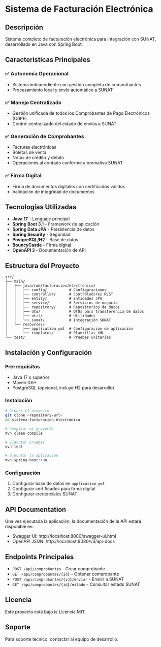 # Sistema de Facturación Electrónica

## Descripción
Sistema completo de facturación electrónica para integración con SUNAT, desarrollado en Java con Spring Boot.

## Características Principales

### ✅ Autonomía Operacional
- Sistema independiente con gestión completa de comprobantes
- Procesamiento local y envío automático a SUNAT

### ✅ Manejo Centralizado
- Gestión unificada de todos los Comprobantes de Pago Electrónicos (CdPE)
- Control centralizado del estado de envíos a SUNAT

### ✅ Generación de Comprobantes
- Facturas electrónicas
- Boletas de venta
- Notas de crédito y débito
- Operaciones al contado conforme a normativa SUNAT

### ✅ Firma Digital
- Firma de documentos digitales con certificados válidos
- Validación de integridad de documentos

## Tecnologías Utilizadas

- **Java 17** - Lenguaje principal
- **Spring Boot 3.1** - Framework de aplicación
- **Spring Data JPA** - Persistencia de datos
- **Spring Security** - Seguridad
- **PostgreSQL/H2** - Base de datos
- **BouncyCastle** - Firma digital
- **OpenAPI 3** - Documentación de API

## Estructura del Proyecto

```
src/
├── main/
│   ├── java/com/facturacion/electronica/
│   │   ├── config/          # Configuraciones
│   │   ├── controller/      # Controladores REST
│   │   ├── entity/          # Entidades JPA
│   │   ├── service/         # Servicios de negocio
│   │   ├── repository/      # Repositorios de datos
│   │   ├── dto/             # DTOs para transferencia de datos
│   │   ├── util/            # Utilidades
│   │   └── sunat/           # Integración SUNAT
│   └── resources/
│       ├── application.yml  # Configuración de aplicación
│       └── templates/       # Plantillas XML
└── test/                    # Pruebas unitarias
```

## Instalación y Configuración

### Prerrequisitos
- Java 17 o superior
- Maven 3.6+
- PostgreSQL (opcional, incluye H2 para desarrollo)

### Instalación
```bash
# Clonar el proyecto
git clone <repository-url>
cd sistema-facturacion-electronica

# Compilar el proyecto
mvn clean compile

# Ejecutar pruebas
mvn test

# Ejecutar la aplicación
mvn spring-boot:run
```

### Configuración
1. Configurar base de datos en `application.yml`
2. Configurar certificados para firma digital
3. Configurar credenciales SUNAT

## API Documentation
Una vez ejecutada la aplicación, la documentación de la API estará disponible en:
- Swagger UI: http://localhost:8080/swagger-ui.html
- OpenAPI JSON: http://localhost:8080/v3/api-docs

## Endpoints Principales

- `POST /api/comprobantes` - Crear comprobante
- `GET /api/comprobantes/{id}` - Obtener comprobante
- `POST /api/comprobantes/{id}/enviar` - Enviar a SUNAT
- `GET /api/comprobantes/{id}/estado` - Consultar estado SUNAT

## Licencia
Este proyecto está bajo la Licencia MIT.

## Soporte
Para soporte técnico, contactar al equipo de desarrollo.
